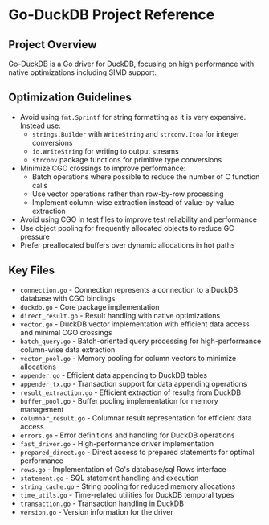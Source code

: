 # Go-DuckDB Project Reference

## Project Overview
Go-DuckDB is a Go driver for DuckDB, focusing on high performance with native optimizations including SIMD support.

## Optimization Guidelines
- Avoid using `fmt.Sprintf` for string formatting as it is very expensive. Instead use:
  - `strings.Builder` with `WriteString` and `strconv.Itoa` for integer conversions
  - `io.WriteString` for writing to output streams
  - `strconv` package functions for primitive type conversions
- Minimize CGO crossings to improve performance:
  - Batch operations where possible to reduce the number of C function calls
  - Use vector operations rather than row-by-row processing
  - Implement column-wise extraction instead of value-by-value extraction
- Avoid using CGO in test files to improve test reliability and performance
- Use object pooling for frequently allocated objects to reduce GC pressure
- Prefer preallocated buffers over dynamic allocations in hot paths

## Key Files
- `connection.go` - Connection represents a connection to a DuckDB database with CGO bindings
- `duckdb.go` - Core package implementation
- `direct_result.go` - Result handling with native optimizations
- `vector.go` - DuckDB vector implementation with efficient data access and minimal CGO crossings
- `batch_query.go` - Batch-oriented query processing for high-performance column-wise data extraction
- `vector_pool.go` - Memory pooling for column vectors to minimize allocations
- `appender.go` - Efficient data appending to DuckDB tables
- `appender_tx.go` - Transaction support for data appending operations
- `result_extraction.go` - Efficient extraction of results from DuckDB
- `buffer_pool.go` - Buffer pooling implementation for memory management
- `columnar_result.go` - Columnar result representation for efficient data access
- `errors.go` - Error definitions and handling for DuckDB operations
- `fast_driver.go` - High-performance driver implementation
- `prepared_direct.go` - Direct access to prepared statements for optimal performance
- `rows.go` - Implementation of Go's database/sql Rows interface
- `statement.go` - SQL statement handling and execution
- `string_cache.go` - String pooling for reduced memory allocations
- `time_utils.go` - Time-related utilities for DuckDB temporal types
- `transaction.go` - Transaction handling in DuckDB
- `version.go` - Version information for the driver
